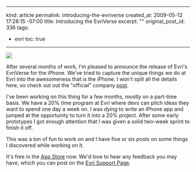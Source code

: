 ----- 
kind: article
permalink: introducing-the-evriverse
created_at: 2009-05-12 17:28:15 -07:00
title: Introducing the EvriVerse
excerpt: ""
original_post_id: 336
tags: 
- evri
toc: true
-----
<img src="/images/2009/05/graph.jpg" class="left"/>

After several months of work, I'm pleased to announce the release of Evri's EvriVerse for the iPhone. We've tried to capture the unique things we do at Evri into the awesomeness that is the iPhone. I won't spill all the details here, so check out out the "official" company [post](http://blog.evri.com/index.php/2009/05/11/welcome-to-the-evriverse-evris-iphone-app/).

I've been working on this thing for a few months, mostly on a part-time basis. We have a 20% time program at Evri where devs can pitch ideas they want to spend one day a week on. I was _dying_ to write an iPhone app and jumped at the opportunity to turn it into a 20% project. After some early prototypes I got enough attention that I was given a solid two-week sprint to finish it off.

This was a ton of fun to work on and I have five or six posts on some things I discovered while working on it. 

It's free in the [App Store](http://itunes.apple.com/WebObjects/MZStore.woa/wa/viewSoftware?id=312716560=8) now. We'd love to hear any feedback you may have, which you can post on the [Evri Support Page](http://blog.evri.com/index.php/iphone-application-support/).

<div style="clear: both;"></div>